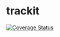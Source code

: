 # trackit
[![Coverage Status](https://coveralls.io/repos/github/fecundityllc/trackit/badge.svg?branch=master)](https://coveralls.io/github/fecundityllc/trackit?branch=master)
